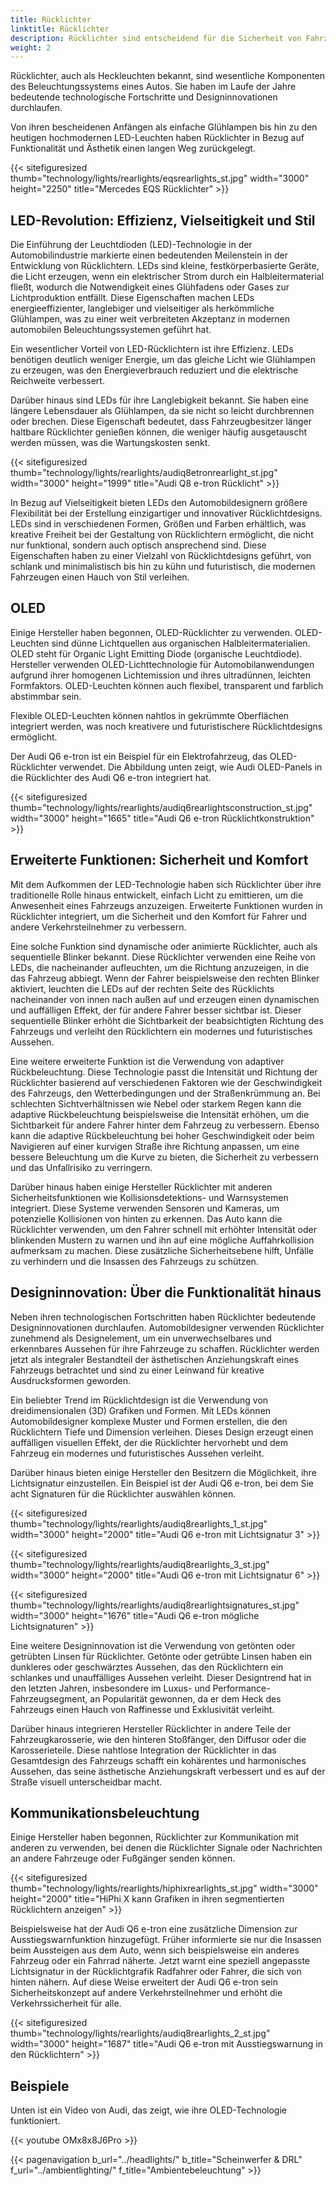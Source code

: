 ```yaml
---
title: Rücklichter
linktitle: Rücklichter
description: Rücklichter sind entscheidend für die Sicherheit von Fahrzeugen, da sie sicherstellen, dass Autofahrer auf der Straße sehen und gesehen werden können.
weight: 2
---
```

<!-- markdownlint-disable MD033 -->
Rücklichter, auch als Heckleuchten bekannt, sind wesentliche Komponenten des Beleuchtungssystems eines Autos. Sie haben im Laufe der Jahre bedeutende technologische Fortschritte und Designinnovationen durchlaufen.

Von ihren bescheidenen Anfängen als einfache Glühlampen bis hin zu den heutigen hochmodernen LED-Leuchten haben Rücklichter in Bezug auf Funktionalität und Ästhetik einen langen Weg zurückgelegt.

{{< sitefiguresized thumb="technology/lights/rearlights/eqsrearlights_st.jpg" width="3000" height="2250" title="Mercedes EQS Rücklichter" >}}

## LED-Revolution: Effizienz, Vielseitigkeit und Stil

Die Einführung der Leuchtdioden (LED)-Technologie in der Automobilindustrie markierte einen bedeutenden Meilenstein in der Entwicklung von Rücklichtern. LEDs sind kleine, festkörperbasierte Geräte, die Licht erzeugen, wenn ein elektrischer Strom durch ein Halbleitermaterial fließt, wodurch die Notwendigkeit eines Glühfadens oder Gases zur Lichtproduktion entfällt. Diese Eigenschaften machen LEDs energieeffizienter, langlebiger und vielseitiger als herkömmliche Glühlampen, was zu einer weit verbreiteten Akzeptanz in modernen automobilen Beleuchtungssystemen geführt hat.

Ein wesentlicher Vorteil von LED-Rücklichtern ist ihre Effizienz. LEDs benötigen deutlich weniger Energie, um das gleiche Licht wie Glühlampen zu erzeugen, was den Energieverbrauch reduziert und die elektrische Reichweite verbessert.

Darüber hinaus sind LEDs für ihre Langlebigkeit bekannt. Sie haben eine längere Lebensdauer als Glühlampen, da sie nicht so leicht durchbrennen oder brechen. Diese Eigenschaft bedeutet, dass Fahrzeugbesitzer länger haltbare Rücklichter genießen können, die weniger häufig ausgetauscht werden müssen, was die Wartungskosten senkt.

{{< sitefiguresized thumb="technology/lights/rearlights/audiq8etronrearlight_st.jpg" width="3000" height="1999" title="Audi Q8 e-tron Rücklicht" >}}

In Bezug auf Vielseitigkeit bieten LEDs den Automobildesignern größere Flexibilität bei der Erstellung einzigartiger und innovativer Rücklichtdesigns. LEDs sind in verschiedenen Formen, Größen und Farben erhältlich, was kreative Freiheit bei der Gestaltung von Rücklichtern ermöglicht, die nicht nur funktional, sondern auch optisch ansprechend sind. Diese Eigenschaften haben zu einer Vielzahl von Rücklichtdesigns geführt, von schlank und minimalistisch bis hin zu kühn und futuristisch, die modernen Fahrzeugen einen Hauch von Stil verleihen.

## OLED

Einige Hersteller haben begonnen, OLED-Rücklichter zu verwenden. OLED-Leuchten sind dünne Lichtquellen aus organischen Halbleitermaterialien. OLED steht für Organic Light Emitting Diode (organische Leuchtdiode). Hersteller verwenden OLED-Lichttechnologie für Automobilanwendungen aufgrund ihrer homogenen Lichtemission und ihres ultradünnen, leichten Formfaktors. OLED-Leuchten können auch flexibel, transparent und farblich abstimmbar sein.

Flexible OLED-Leuchten können nahtlos in gekrümmte Oberflächen integriert werden, was noch kreativere und futuristischere Rücklichtdesigns ermöglicht.

Der Audi Q6 e-tron ist ein Beispiel für ein Elektrofahrzeug, das OLED-Rücklichter verwendet. Die Abbildung unten zeigt, wie Audi OLED-Panels in die Rücklichter des Audi Q6 e-tron integriert hat.

{{< sitefiguresized thumb="technology/lights/rearlights/audiq6rearlightsconstruction_st.jpg" width="3000" height="1665" title="Audi Q6 e-tron Rücklichtkonstruktion" >}}

## Erweiterte Funktionen: Sicherheit und Komfort

Mit dem Aufkommen der LED-Technologie haben sich Rücklichter über ihre traditionelle Rolle hinaus entwickelt, einfach Licht zu emittieren, um die Anwesenheit eines Fahrzeugs anzuzeigen. Erweiterte Funktionen wurden in Rücklichter integriert, um die Sicherheit und den Komfort für Fahrer und andere Verkehrsteilnehmer zu verbessern.

Eine solche Funktion sind dynamische oder animierte Rücklichter, auch als sequentielle Blinker bekannt. Diese Rücklichter verwenden eine Reihe von LEDs, die nacheinander aufleuchten, um die Richtung anzuzeigen, in die das Fahrzeug abbiegt. Wenn der Fahrer beispielsweise den rechten Blinker aktiviert, leuchten die LEDs auf der rechten Seite des Rücklichts nacheinander von innen nach außen auf und erzeugen einen dynamischen und auffälligen Effekt, der für andere Fahrer besser sichtbar ist. Dieser sequentielle Blinker erhöht die Sichtbarkeit der beabsichtigten Richtung des Fahrzeugs und verleiht den Rücklichtern ein modernes und futuristisches Aussehen.

Eine weitere erweiterte Funktion ist die Verwendung von adaptiver Rückbeleuchtung. Diese Technologie passt die Intensität und Richtung der Rücklichter basierend auf verschiedenen Faktoren wie der Geschwindigkeit des Fahrzeugs, den Wetterbedingungen und der Straßenkrümmung an. Bei schlechten Sichtverhältnissen wie Nebel oder starkem Regen kann die adaptive Rückbeleuchtung beispielsweise die Intensität erhöhen, um die Sichtbarkeit für andere Fahrer hinter dem Fahrzeug zu verbessern. Ebenso kann die adaptive Rückbeleuchtung bei hoher Geschwindigkeit oder beim Navigieren auf einer kurvigen Straße ihre Richtung anpassen, um eine bessere Beleuchtung um die Kurve zu bieten, die Sicherheit zu verbessern und das Unfallrisiko zu verringern.

Darüber hinaus haben einige Hersteller Rücklichter mit anderen Sicherheitsfunktionen wie Kollisionsdetektions- und Warnsystemen integriert. Diese Systeme verwenden Sensoren und Kameras, um potenzielle Kollisionen von hinten zu erkennen. Das Auto kann die Rücklichter verwenden, um den Fahrer schnell mit erhöhter Intensität oder blinkenden Mustern zu warnen und ihn auf eine mögliche Auffahrkollision aufmerksam zu machen. Diese zusätzliche Sicherheitsebene hilft, Unfälle zu verhindern und die Insassen des Fahrzeugs zu schützen.

## Designinnovation: Über die Funktionalität hinaus

Neben ihren technologischen Fortschritten haben Rücklichter bedeutende Designinnovationen durchlaufen. Automobildesigner verwenden Rücklichter zunehmend als Designelement, um ein unverwechselbares und erkennbares Aussehen für ihre Fahrzeuge zu schaffen. Rücklichter werden jetzt als integraler Bestandteil der ästhetischen Anziehungskraft eines Fahrzeugs betrachtet und sind zu einer Leinwand für kreative Ausdrucksformen geworden.

Ein beliebter Trend im Rücklichtdesign ist die Verwendung von dreidimensionalen (3D) Grafiken und Formen. Mit LEDs können Automobildesigner komplexe Muster und Formen erstellen, die den Rücklichtern Tiefe und Dimension verleihen. Dieses Design erzeugt einen auffälligen visuellen Effekt, der die Rücklichter hervorhebt und dem Fahrzeug ein modernes und futuristisches Aussehen verleiht.

Darüber hinaus bieten einige Hersteller den Besitzern die Möglichkeit, ihre Lichtsignatur einzustellen. Ein Beispiel ist der Audi Q6 e-tron, bei dem Sie acht Signaturen für die Rücklichter auswählen können.

{{< sitefiguresized thumb="technology/lights/rearlights/audiq8rearlights_1_st.jpg" width="3000" height="2000" title="Audi Q6 e-tron mit Lichtsignatur 3" >}}

{{< sitefiguresized thumb="technology/lights/rearlights/audiq8rearlights_3_st.jpg" width="3000" height="2000" title="Audi Q6 e-tron mit Lichtsignatur 6" >}}

{{< sitefiguresized thumb="technology/lights/rearlights/audiq8rearlightsignatures_st.jpg" width="3000" height="1676" title="Audi Q6 e-tron mögliche Lichtsignaturen" >}}

Eine weitere Designinnovation ist die Verwendung von getönten oder getrübten Linsen für Rücklichter. Getönte oder getrübte Linsen haben ein dunkleres oder geschwärztes Aussehen, das den Rücklichtern ein schlankes und unauffälliges Aussehen verleiht. Dieser Designtrend hat in den letzten Jahren, insbesondere im Luxus- und Performance-Fahrzeugsegment, an Popularität gewonnen, da er dem Heck des Fahrzeugs einen Hauch von Raffinesse und Exklusivität verleiht.

Darüber hinaus integrieren Hersteller Rücklichter in andere Teile der Fahrzeugkarosserie, wie den hinteren Stoßfänger, den Diffusor oder die Karosserieteile. Diese nahtlose Integration der Rücklichter in das Gesamtdesign des Fahrzeugs schafft ein kohärentes und harmonisches Aussehen, das seine ästhetische Anziehungskraft verbessert und es auf der Straße visuell unterscheidbar macht.

## Kommunikationsbeleuchtung

Einige Hersteller haben begonnen, Rücklichter zur Kommunikation mit anderen zu verwenden, bei denen die Rücklichter Signale oder Nachrichten an andere Fahrzeuge oder Fußgänger senden können.

{{< sitefiguresized thumb="technology/lights/rearlights/hiphixrearlights_st.jpg" width="3000" height="2000" title="HiPhi X kann Grafiken in ihren segmentierten Rücklichtern anzeigen" >}}

Beispielsweise hat der Audi Q6 e-tron eine zusätzliche Dimension zur Ausstiegswarnfunktion hinzugefügt. Früher informierte sie nur die Insassen beim Aussteigen aus dem Auto, wenn sich beispielsweise ein anderes Fahrzeug oder ein Fahrrad näherte. Jetzt warnt eine speziell angepasste Lichtsignatur in der Rücklichtgrafik Radfahrer oder Fahrer, die sich von hinten nähern. Auf diese Weise erweitert der Audi Q6 e-tron sein Sicherheitskonzept auf andere Verkehrsteilnehmer und erhöht die Verkehrssicherheit für alle.

{{< sitefiguresized thumb="technology/lights/rearlights/audiq8rearlights_2_st.jpg" width="3000" height="1687" title="Audi Q6 e-tron mit Ausstiegswarnung in den Rücklichtern" >}}

## Beispiele

Unten ist ein Video von Audi, das zeigt, wie ihre OLED-Technologie funktioniert.

{{< youtube OMx8x8J6Pro >}}

{{< pagenavigation b_url="../headlights/" b_title="Scheinwerfer & DRL" f_url="../ambientlighting/" f_title="Ambientebeleuchtung" >}}